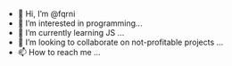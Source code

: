 - 👋 Hi, I’m @fqrni
- 👀 I’m interested in programming...
- 🌱 I’m currently learning JS ...
- 💞️ I’m looking to collaborate on not-profitable projects ...
- 📫 How to reach me ...

<!---
fqrni/fqrni is a ✨ special ✨ repository because its `README.md` (this file) appears on your GitHub profile.
You can click the Preview link to take a look at your changes.
--->
